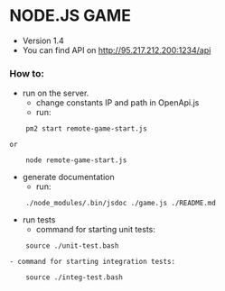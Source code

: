 # NODE.JS GAME

* Version 1.4
* You can find API on http://95.217.212.200:1234/api

### How to:
* run on the server.
    - change constants IP and path in OpenApi.js
    - run:
```
    pm2 start remote-game-start.js
```
    or
```
    node remote-game-start.js
```
* generate documentation
    - run:
```
    ./node_modules/.bin/jsdoc ./game.js ./README.md
```
* run tests
    - command for starting unit tests:
```
    source ./unit-test.bash
```
    - command for starting integration tests:
```
    source ./integ-test.bash
```
